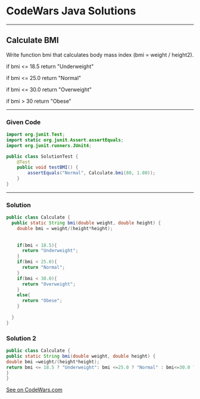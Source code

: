 # CodeWars Java Solutions

---

## Calculate BMI

Write function bmi that calculates body mass index (bmi = weight / height2).

if bmi <= 18.5 return "Underweight"

if bmi <= 25.0 return "Normal"

if bmi <= 30.0 return "Overweight"

if bmi > 30 return "Obese"


---

### Given Code

```Java
import org.junit.Test;
import static org.junit.Assert.assertEquals;
import org.junit.runners.JUnit4;

public class SolutionTest {
    @Test
    public void testBMI() {
        assertEquals("Normal", Calculate.bmi(80, 1.80));
    }
}

```

---

### Solution

```Java
public class Calculate {
  public static String bmi(double weight, double height) {
    double bmi = weight/(height*height);
    
    
    if(bmi < 18.5){
      return "Underweight";
    }
    if(bmi < 25.0){
      return "Normal";
    }
    if(bmi < 30.0){
      return "Overweight";
    }
    else{
      return "Obese";
    }
    
  }
}
```

### Solution 2

```Java
public class Calculate {
public static String bmi(double weight, double height) {
double bmi =weight/(height*height);
return bmi <= 18.5 ? "Underweight": bmi <=25.0 ? "Normal" : bmi<=30.0 ? "Overweight" : "Obese";
}
}
```

[See on CodeWars.com](https://www.codewars.com/kata/57a429e253ba3381850000fb/train/java)
